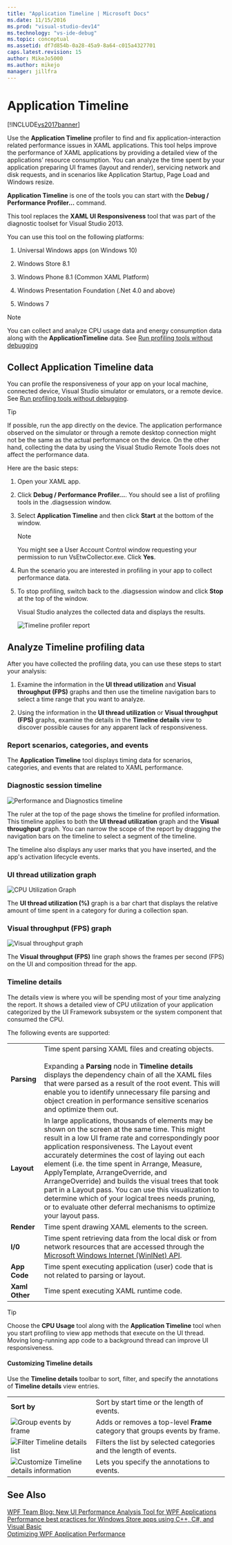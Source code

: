 ```yaml
---
title: "Application Timeline | Microsoft Docs"
ms.date: 11/15/2016
ms.prod: "visual-studio-dev14"
ms.technology: "vs-ide-debug"
ms.topic: conceptual
ms.assetid: df7d854b-0a28-45a9-8a64-c015a4327701
caps.latest.revision: 15
author: MikeJo5000
ms.author: mikejo
manager: jillfra
---
```

# Application Timeline
[!INCLUDE[vs2017banner](../includes/vs2017banner.md)]

Use the **Application Timeline** profiler to find and fix application-interaction related performance issues in XAML applications. This tool helps improve the performance of XAML applications by providing a detailed view of the applications’ resource consumption. You can analyze the time spent by your application preparing UI frames (layout and render), servicing network and disk requests, and in scenarios like Application Startup, Page Load and Windows resize.  
  
 **Application Timeline** is one of the tools you can start with the **Debug / Performance Profiler...** command.  
  
 This tool replaces the **XAML UI Responsiveness** tool that was part of the diagnostic toolset for Visual Studio 2013.  
  
 You can use this tool on the following platforms:  
  
1. Universal Windows apps (on Windows 10)  
  
2. Windows Store 8.1  
  
3. Windows Phone 8.1 (Common XAML Platform)  
  
4. Windows Presentation Foundation (.Net 4.0 and above)  
  
5. Windows 7  
  
> [!NOTE]
> You can collect and analyze CPU usage data and energy consumption data along with the **ApplicationTimeline** data. See [Run profiling tools without debugging](https://msdn.microsoft.com/library/e97ce1a4-62d6-4b8e-a2f7-61576437ff01)  
  
## <a name="BKMK_Collect_Timeline_data_for_your_app"></a> Collect Application Timeline data  
 You can profile the responsiveness of your app on your local machine, connected device, Visual Studio simulator or emulators, or a remote device. See [Run profiling tools without debugging](https://msdn.microsoft.com/library/e97ce1a4-62d6-4b8e-a2f7-61576437ff01).  
  
> [!TIP]
> If possible, run the app directly on the device. The application performance observed on the simulator or through a remote desktop connection might not be the same as the actual performance on the device. On the other hand, collecting the data by using the Visual Studio Remote Tools does not affect the performance data.  
  
 Here are the basic steps:  
  
1. Open your XAML app.  
  
2. Click **Debug / Performance Profiler...**. You should see a list of profiling tools in the .diagsession window.  
  
3. Select **Application Timeline** and then click **Start** at the bottom of the window.  
  
    > [!NOTE]
    > You might see a User Account Control window requesting your permission to run VsEtwCollector.exe. Click **Yes**.  
  
4. Run the scenario you are interested in profiling in your app to collect performance data.  
  
5. To stop profiling, switch back to the .diagsession window and click **Stop** at the top of the window.  
  
     Visual Studio analyzes the collected data and displays the results.  
  
     ![Timeline profiler report](../profiling/media/timeline-base.png "TIMELINE_Base")  
  
## <a name="BKMK_Analyze_Timeline_profiling_data"></a> Analyze Timeline profiling data  
 After you have collected the profiling data, you can use these steps to start your analysis:  
  
1. Examine the information in the **UI thread utilization** and **Visual throughput (FPS)** graphs and then use the timeline navigation bars to select a time range that you want to analyze.  
  
2. Using the information in the **UI thread utilization** or **Visual throughput (FPS)** graphs, examine the details in the **Timeline details** view to discover possible causes for any apparent lack of responsiveness.  
  
### <a name="BKMK_Report_scenarios_categories_and_events"></a> Report scenarios, categories, and events  
 The **Application Timeline** tool displays timing data for scenarios, categories, and events that are related to XAML performance.  
  
### <a name="BKMK_Diagnostic_session_timeline"></a> Diagnostic session timeline  
 ![Performance and Diagnostics timeline](../profiling/media/diaghub-timelinewithusermarks.png "DIAGHUB_TimelineWithUserMarks")  
  
 The ruler at the top of the page shows the timeline for profiled information. This timeline applies to both the **UI thread utilization** graph and the **Visual throughput** graph. You can narrow the scope of the report by dragging the navigation bars on the timeline to select a segment of the timeline.  
  
 The timeline also displays any user marks that you have inserted, and the app's activation lifecycle events.  
  
### <a name="BKMK_UI_thread_utilization_graph"></a> UI thread utilization graph  
 ![CPU Utilization Graph](../profiling/media/timeline-cpuutilization.png "TIMELINE_CpuUtilization")  
  
 The **UI thread utilization (%)** graph is a bar chart that displays the relative amount of time spent in a category for during a collection span.  
  
### <a name="BKMK_Visual_throughput_FPS_graph"></a> Visual throughput (FPS) graph  
 ![Visual throughput graph](../profiling/media/timeline-visualthroughput.png "TIMELINE_VisualThroughput")  
  
 The **Visual throughput (FPS)** line graph shows the frames per second (FPS) on the UI and composition thread for the app.  
  
### <a name="BKMK_Timeline_details_"></a> Timeline details  
 The details view is where you will be spending most of your time analyzing the report. It shows a detailed view of CPU utilization of your application categorized by the UI Framework subsystem or the system component that consumed the CPU.  
  
 The following events are supported:  
  
|||  
|-|-|  
|**Parsing**|Time spent parsing XAML files and creating objects.<br /><br /> Expanding a **Parsing** node in **Timeline details** displays the dependency chain of all the XAML files that were parsed as a result of the root event. This will enable you to identify unnecessary file parsing and object creation in performance sensitive scenarios and optimize them out.|  
|**Layout**|In large applications, thousands of elements may be shown on the screen at the same time. This might result in a low UI frame rate and correspondingly poor application responsiveness. The Layout event accurately determines the cost of laying out each element (i.e. the time spent in Arrange, Measure, ApplyTemplate, ArrangeOverride, and ArrangeOverride) and builds the visual trees that took part in a Layout pass. You can use this visualization to determine which of your logical trees needs pruning, or to evaluate other deferral mechanisms to optimize your layout pass.|  
|**Render**|Time spent drawing XAML elements to the screen.|  
|**I/0**|Time spent retrieving data from the local disk or from network resources that are accessed through the [Microsoft Windows Internet (WinINet) API](https://msdn.microsoft.com/library/windows/desktop/aa385331.aspx).|  
|**App Code**|Time spent executing application (user) code that is not related to parsing or layout.|  
|**Xaml Other**|Time spent executing XAML runtime code.|  
  
> [!TIP]
> Choose the **CPU Usage** tool along with the **Application Timeline** tool when you start profiling to view app methods that execute on the UI thread. Moving long-running app code to a background thread can improve UI responsiveness.  
  
#### <a name="BKMK_Customizing_Timeline_details_"></a> Customizing Timeline details  
 Use the **Timeline details** toolbar to sort, filter, and specify the annotations of **Timeline details** view entries.  
  
|||  
|-|-|  
|**Sort by**|Sort by start time or the length of events.|  
|![Group events by frame](../profiling/media/timeline-groupbyframes.png "TIMELINE_GroupByFrames")|Adds or removes a top-level **Frame** category that groups events by frame.|  
|![Filter Timeline details list](../profiling/media/timeline-filter.png "TIMELINE_Filter")|Filters the list by selected categories and the length of events.|  
|![Customize Timeline details information](../profiling/media/timeline-viewsettings.png "TIMELINE_ViewSettings")|Lets you specify the annotations to events.|  
  
## See Also  
 [WPF Team Blog: New UI Performance Analysis Tool for WPF Applications](https://devblogs.microsoft.com/wpf/new-ui-performance-analysis-tool-for-wpf-applications/)   
 [Performance best practices for Windows Store apps using C++, C#, and Visual Basic](https://msdn.microsoft.com/567bcefa-5da5-4e42-a4b8-1358c71adfa2)   
 [Optimizing WPF Application Performance](https://msdn.microsoft.com/library/ac8c6aa3-3c68-4a24-9827-3b6c829c1ebf)
